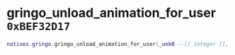 # gringo_unload_animation_for_user `0xBEF32D17`

```lua
natives.gringo.gringo_unload_animation_for_user(_unk0 --[[ integer ]], _unk1 --[[ integer ]])
```